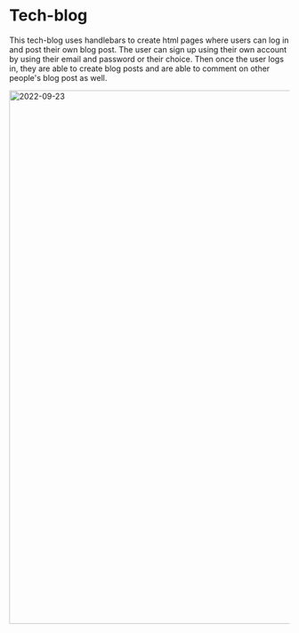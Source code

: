 # Tech-blog

This tech-blog uses handlebars to create html pages where users can log in and post their own blog post. The user can sign up using their own account by using their
email and password or their choice. Then once the user logs in, they are able to create blog posts and are able to comment on other people's blog post as well. 


<img width="960" alt="2022-09-23" src="https://user-images.githubusercontent.com/107017473/191918057-26843262-cdcb-4dc5-a438-0887c360f4f3.png">
